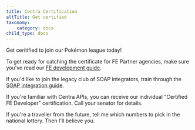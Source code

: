 ```yaml
---
title: Centra Certification
altTitle: Get certified
taxonomy:
    category: docs
child_type: docs
---
```


Get ceritified to join our Pokémon league today!

To get ready for catching the certificate for FE Partner agencies, make sure you've read our [FE development guide](/fe-development/fe-elements).

If you'd like to join the legacy club of SOAP integrators, train through the [SOAP integration guide](/guides/erp-integration).

If you're familiar with Centra APIs, you can receive our individual "Certified FE Developer" certification. Call your senator for details.

If you're a traveller from the future, tell me which numbers to pick in the national lottery. Then I'll believe you.
